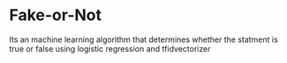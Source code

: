 # Fake-or-Not
Its an machine learning algorithm that determines whether the statment is true or false using logistic regression and tfidvectorizer
